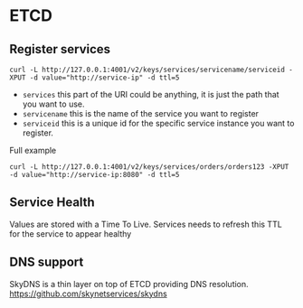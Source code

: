 # ETCD

## Register services

```
curl -L http://127.0.0.1:4001/v2/keys/services/servicename/serviceid -XPUT -d value="http://service-ip" -d ttl=5
```

* `services` this part of the URI could be anything, it is just the path that you want to use.
* `servicename` this is the name of the service you want to register
* `serviceid` this is a unique id for the specific service instance you want to register.

Full example

```
curl -L http://127.0.0.1:4001/v2/keys/services/orders/orders123 -XPUT -d value="http://service-ip:8080" -d ttl=5
```

## Service Health

Values are stored with a Time To Live.
Services needs to refresh this TTL for the service to appear healthy

## DNS support

SkyDNS is a thin layer on top of ETCD providing DNS resolution.
https://github.com/skynetservices/skydns

